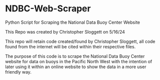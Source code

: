 # NDBC-Web-Scraper
Python Script for Scraping the National Data Buoy Center Website

This Repo was created by Christopher Sloggett on 5/16/24

This repo will retain code created/found by Christopher Sloggett, all code found
from the internet will be cited within their respective files.

The purpose of this code is to scrape the National Data Buoy Center website for
data on buoys in the Pacific North West with the intention of later using it 
within an online website to show the data in a more user friendly way.